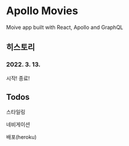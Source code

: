 # Apollo Movies

Moive app built with React, Apollo and GraphQL

## 히스토리

### 2022. 3. 13.

시작! 종료!

## Todos

스타일링

네비게이션

배포(heroku)
